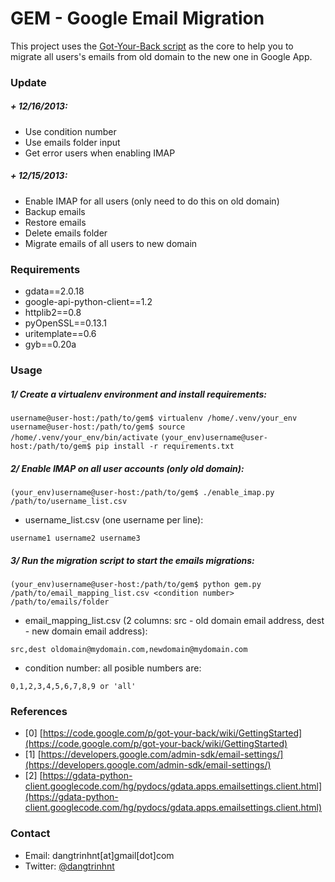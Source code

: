 GEM - Google Email Migration
=============================

This project uses the [Got-Your-Back script](https://code.google.com/p/got-your-back/) as the core to help you to migrate all users's emails from old domain to the new one in Google App.


### Update


##### + 12/16/2013:

+ Use condition number
+ Use emails folder input
+ Get error users when enabling IMAP


##### + 12/15/2013:

+ Enable IMAP for all users (only need to do this on old domain)
+ Backup emails
+ Restore emails
+ Delete emails folder
+ Migrate emails of all users to new domain


### Requirements

+ gdata==2.0.18
+ google-api-python-client==1.2
+ httplib2==0.8
+ pyOpenSSL==0.13.1
+ uritemplate==0.6
+ gyb==0.20a



### Usage

##### 1/ Create a virtualenv environment and install requirements:

`username@user-host:/path/to/gem$ virtualenv /home/.venv/your_env`
`username@user-host:/path/to/gem$ source /home/.venv/your_env/bin/activate`
`(your_env)username@user-host:/path/to/gem$ pip install -r requirements.txt`

##### 2/ Enable IMAP on all user accounts (only old domain):

`(your_env)username@user-host:/path/to/gem$ ./enable_imap.py /path/to/username_list.csv`

* username_list.csv (one username per line):

`username1
username2
username3`

##### 3/ Run the migration script to start the emails migrations:

`(your_env)username@user-host:/path/to/gem$ python gem.py /path/to/email_mapping_list.csv <condition number> /path/to/emails/folder`

* email_mapping_list.csv (2 columns: src - old domain email address, dest - new domain email address):

`src,dest
oldomain@mydomain.com,newdomain@mydomain.com`

* condition number: all posible numbers are: 

`0,1,2,3,4,5,6,7,8,9 or 'all'`


### References

+ [0] [https://code.google.com/p/got-your-back/wiki/GettingStarted](https://code.google.com/p/got-your-back/wiki/GettingStarted)
+ [1] [https://developers.google.com/admin-sdk/email-settings/](https://developers.google.com/admin-sdk/email-settings/)
+ [2] [https://gdata-python-client.googlecode.com/hg/pydocs/gdata.apps.emailsettings.client.html](https://gdata-python-client.googlecode.com/hg/pydocs/gdata.apps.emailsettings.client.html)


### Contact

+ Email: dangtrinhnt[at]gmail[dot]com
+ Twitter: [@dangtrinhnt](https://twitter.com/dangtrinhnt)
